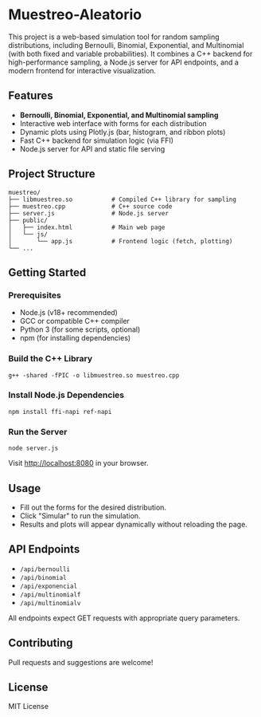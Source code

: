 # Muestreo-Aleatorio

This project is a web-based simulation tool for random sampling distributions, including Bernoulli, Binomial, Exponential, and Multinomial (with both fixed and variable probabilities). It combines a C++ backend for high-performance sampling, a Node.js server for API endpoints, and a modern frontend for interactive visualization.

## Features
- **Bernoulli, Binomial, Exponential, and Multinomial sampling**
- Interactive web interface with forms for each distribution
- Dynamic plots using Plotly.js (bar, histogram, and ribbon plots)
- Fast C++ backend for simulation logic (via FFI)
- Node.js server for API and static file serving

## Project Structure
```
muestreo/
├── libmuestreo.so           # Compiled C++ library for sampling
├── muestreo.cpp             # C++ source code
├── server.js                # Node.js server
├── public/
│   ├── index.html           # Main web page
│   └── js/
│       └── app.js           # Frontend logic (fetch, plotting)
└── ...
```

## Getting Started

### Prerequisites
- Node.js (v18+ recommended)
- GCC or compatible C++ compiler
- Python 3 (for some scripts, optional)
- npm (for installing dependencies)

### Build the C++ Library
```
g++ -shared -fPIC -o libmuestreo.so muestreo.cpp
```

### Install Node.js Dependencies
```
npm install ffi-napi ref-napi
```

### Run the Server
```
node server.js
```

Visit [http://localhost:8080](http://localhost:8080) in your browser.

## Usage
- Fill out the forms for the desired distribution.
- Click "Simular" to run the simulation.
- Results and plots will appear dynamically without reloading the page.

## API Endpoints
- `/api/bernoulli`
- `/api/binomial`
- `/api/exponencial`
- `/api/multinomialf`
- `/api/multinomialv`

All endpoints expect GET requests with appropriate query parameters.

## Contributing
Pull requests and suggestions are welcome!

## License
MIT License
